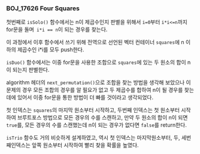 ### BOJ_17626 Four Squares

첫번째로 `isSolo()` 함수에서는  n이 제곱수인지 판별을 위해서 `i=0`부터 `i*i<=n`까지 for문을 돌며` i*i == n`이 되는 경우를 찾는다.

이 과정에서 이후 함수에서 쓰기 위해 전역으로 선언된 벡터 컨테이너 `squares`에 n 이하의 제곱수인 i*i를 모두 push한다.

`isDuo()` 함수에서는 이중 for문을 사용한 조합으로 `squares`에 있는 두 원소의 합이 n이 되는지 판별한다.

algorithm 헤더의 `next_permutation()`으로 조합을 찾는 방법을 생각해 보았으나 이 문제의 경우 모든 조합의 경우를 알 필요가 없고 두 제곱수를 합하여 n이 될 경우를 찾는 데에 있어서 이중 for문을 통한 방법이 더 빠를 것이라고 생각되었다.

첫 인덱스는 `squares`의 마지막 원소부터 시작하고, 두번째 인덱스는 첫 원소부터 시작하여 브루트포스 방법으로 모든 경우의 수를 스캔하고, 만약 두 원소의 합이 n이 되면 `true`를, 모든 경우의 수를 스캔했는데 n이 되는 경우가 없다면 `false`를 return한다.

`isTrio` 함수도 거의 비슷하게 설계하였고, 역시 첫 인덱스는 마지막원소부터, 두, 세번째인덱스는 앞쪽 원소부터 시작하여 빨리 찾을 확률을 높였다.



